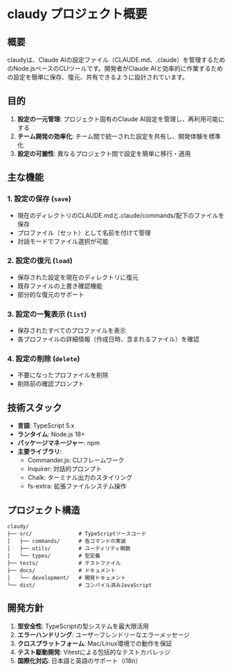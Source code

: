 # claudy プロジェクト概要

## 概要

claudyは、Claude AIの設定ファイル（CLAUDE.md、.claude）を管理するためのNode.jsベースのCLIツールです。開発者がClaude AIと効率的に作業するための設定を簡単に保存、復元、共有できるように設計されています。

## 目的

1. **設定の一元管理**: プロジェクト固有のClaude AI設定を管理し、再利用可能にする
2. **チーム開発の効率化**: チーム間で統一された設定を共有し、開発体験を標準化
3. **設定の可搬性**: 異なるプロジェクト間で設定を簡単に移行・適用

## 主な機能

### 1. 設定の保存 (`save`)
- 現在のディレクトリのCLAUDE.mdと.claude/commands/配下のファイルを保存
- プロファイル（セット）として名前を付けて管理
- 対話モードでファイル選択が可能

### 2. 設定の復元 (`load`)
- 保存された設定を現在のディレクトリに復元
- 既存ファイルの上書き確認機能
- 部分的な復元のサポート

### 3. 設定の一覧表示 (`list`)
- 保存されたすべてのプロファイルを表示
- 各プロファイルの詳細情報（作成日時、含まれるファイル）を確認

### 4. 設定の削除 (`delete`)
- 不要になったプロファイルを削除
- 削除前の確認プロンプト

## 技術スタック

- **言語**: TypeScript 5.x
- **ランタイム**: Node.js 18+
- **パッケージマネージャー**: npm
- **主要ライブラリ**:
  - Commander.js: CLIフレームワーク
  - Inquirer: 対話的プロンプト
  - Chalk: ターミナル出力のスタイリング
  - fs-extra: 拡張ファイルシステム操作

## プロジェクト構造

```
claudy/
├── src/               # TypeScriptソースコード
│   ├── commands/      # 各コマンドの実装
│   ├── utils/         # ユーティリティ関数
│   └── types/         # 型定義
├── tests/             # テストファイル
├── docs/              # ドキュメント
│   └── development/   # 開発ドキュメント
└── dist/              # コンパイル済みJavaScript
```

## 開発方針

1. **型安全性**: TypeScriptの型システムを最大限活用
2. **エラーハンドリング**: ユーザーフレンドリーなエラーメッセージ
3. **クロスプラットフォーム**: Mac/Linux環境での動作を保証
4. **テスト駆動開発**: Vitestによる包括的なテストカバレッジ
5. **国際化対応**: 日本語と英語のサポート（i18n）

